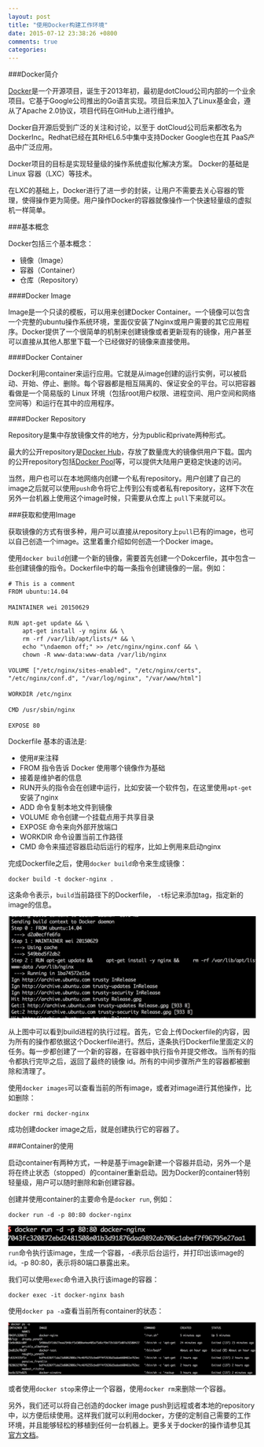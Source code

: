 ```yaml
---
layout: post
title: "使用Docker构建工作环境"
date: 2015-07-12 23:38:26 +0800
comments: true
categories: 
---
```


###Docker简介

[Docker](https://www.docker.com/)是一个开源项目，诞生于2013年初，最初是dotCloud公司内部的一个业余项目。它基于Google公司推出的Go语言实现。项目后来加入了Linux基金会，遵从了Apache 2.0协议，项目代码在GitHub上进行维护。

Docker自开源后受到广泛的关注和讨论，以至于 dotCloud公司后来都改名为 DockerInc。Redhat已经在其RHEL6.5中集中支持Docker Google也在其 PaaS产品中广泛应用。

Docker项目的目标是实现轻量级的操作系统虚拟化解决方案。 Docker的基础是 Linux 容器（LXC）等技术。

在LXC的基础上，Docker进行了进一步的封装，让用户不需要去关心容器的管理，使得操作更为简便。用户操作Docker的容器就像操作一个快速轻量级的虚拟机一样简单。

###基本概念

Docker包括三个基本概念：

* 镜像（Image）
* 容器（Container）
* 仓库（Repository）

####Docker Image

Image是一个只读的模板，可以用来创建Docker Container。一个镜像可以包含一个完整的ubuntu操作系统环境，里面仅安装了Nginx或用户需要的其它应用程序。Docker提供了一个很简单的机制来创建镜像或者更新现有的镜像，用户甚至可以直接从其他人那里下载一个已经做好的镜像来直接使用。

####Docker Container

Docker利用container来运行应用。它就是从image创建的运行实例，可以被启动、开始、停止、删除。每个容器都是相互隔离的、保证安全的平台。可以把容器看做是一个简易版的 Linux 环境（包括root用户权限、进程空间、用户空间和网络空间等）和运行在其中的应用程序。

####Docker Repository

Repository是集中存放镜像文件的地方，分为public和private两种形式。

最大的公开repository是[Docker Hub](https://hub.docker.com/)，存放了数量庞大的镜像供用户下载。国内的公开repository包括[Docker Pool](http://www.dockerpool.com/)等，可以提供大陆用户更稳定快速的访问。

当然，用户也可以在本地网络内创建一个私有repository。用户创建了自己的image之后就可以使用`push`命令将它上传到公有或者私有repository，这样下次在另外一台机器上使用这个image时候，只需要从仓库上 `pull`下来就可以。

###获取和使用Image

获取镜像的方式有很多种，用户可以直接从repository上`pull`已有的image，也可以自己创造一个image。这里着重介绍如何创造一个Docker image。

使用`docker build`创建一个新的镜像，需要首先创建一个Dokcerfile，其中包含一些创建镜像的指令。Dockerfile中的每一条指令创建镜像的一层。例如：

```
# This is a comment
FROM ubuntu:14.04

MAINTAINER wei 20150629

RUN apt-get update && \
    apt-get install -y nginx && \
    rm -rf /var/lib/apt/lists/* && \
    echo "\ndaemon off;" >> /etc/nginx/nginx.conf && \
    chown -R www-data:www-data /var/lib/nginx

VOLUME ["/etc/nginx/sites-enabled", "/etc/nginx/certs", "/etc/nginx/conf.d", "/var/log/nginx", "/var/www/html"]

WORKDIR /etc/nginx

CMD /usr/sbin/nginx

EXPOSE 80 
```

Dockerfile 基本的语法是:

* 使用#来注释
* FROM 指令告诉 Docker 使用哪个镜像作为基础
* 接着是维护者的信息
* RUN开头的指令会在创建中运行，比如安装一个软件包，在这里使用`apt-get
`安装了nginx
* ADD 命令复制本地文件到镜像
* VOLUME 命令创建一个挂载点用于共享目录
* EXPOSE 命令来向外部开放端口
* WORKDIR 命令设置当前工作路径 
* CMD 命令来描述容器启动后运行的程序，比如上例用来启动nginx

完成Dockerfile之后，使用`docker build`命令来生成镜像：

```
docker build -t docker-nginx .
```
这条命令表示，`build`当前路径下的Dockerfile， `-t`标记来添加tag，指定新的image的信息。

![](/images/img_for_docker/build.png)

从上图中可以看到build进程的执行过程。首先，它会上传Dockerfile的内容，因为所有的操作都依据这个Dockerfile进行。然后，逐条执行Dockerfile里面定义的任务。每一步都创建了一个新的容器，在容器中执行指令并提交修改。当所有的指令都执行完毕之后，返回了最终的镜像 id。所有的中间步骤所产生的容器都被删除和清理了。

使用`docker images`可以查看当前的所有image，或者对image进行其他操作，比如删除：

```
docker rmi docker-nginx
```

成功创建docker image之后，就是创建执行它的容器了。

###Container的使用

启动container有两种方式，一种是基于image新建一个容器并启动，另外一个是将在终止状态（stopped）的container重新启动。因为Docker的container特别轻量级，用户可以随时删除和新创建容器。

创建并使用container的主要命令是`docker run`, 例如：

```
docker run -d -p 80:80 docker-nginx
```
![](/images/img_for_docker/run.png)
`run`命令执行该image，生成一个容器，`-d`表示后台运行，并打印出该image的id。-p 80:80，表示将80端口暴露出来。

我们可以使用`exec`命令进入执行该image的容器：

```
docker exec -it docker-nginx bash
```

使用`docker pa -a`查看当前所有container的状态：

![](/images/img_for_docker/con.png)

或者使用`docker stop`来停止一个容器，使用`docker rm`来删除一个容器。

另外，我们还可以将自己创造的docker image push到远程或者本地的repository中，以方便后续使用。这样我们就可以利用docker，方便的定制自己需要的工作环境，并且能够轻松的移植到任何一台机器上。更多关于docker的操作请参见其[官方文档](http://docs.docker.com/mac/started/)。





